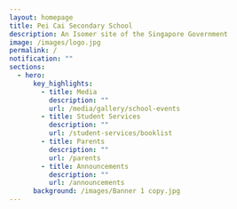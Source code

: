 ```yaml
---
layout: homepage
title: Pei Cai Secondary School
description: An Isomer site of the Singapore Government
image: /images/logo.jpg
permalink: /
notification: ""
sections:
  - hero:
      key_highlights:
        - title: Media
          description: ""
          url: /media/gallery/school-events
        - title: Student Services
          description: ""
          url: /student-services/booklist
        - title: Parents
          description: ""
          url: /parents
        - title: Announcements
          description: ""
          url: /announcements
      background: /images/Banner 1 copy.jpg
---
```

